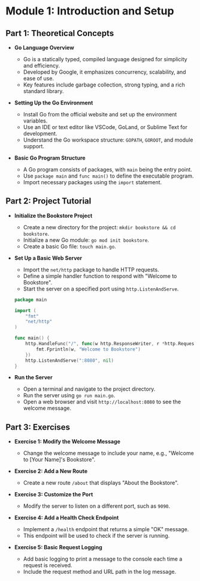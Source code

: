 # Module 1: Introduction and Setup

## Part 1: Theoretical Concepts

- **Go Language Overview**
  - Go is a statically typed, compiled language designed for simplicity and efficiency.
  - Developed by Google, it emphasizes concurrency, scalability, and ease of use.
  - Key features include garbage collection, strong typing, and a rich standard library.

- **Setting Up the Go Environment**
  - Install Go from the official website and set up the environment variables.
  - Use an IDE or text editor like VSCode, GoLand, or Sublime Text for development.
  - Understand the Go workspace structure: `GOPATH`, `GOROOT`, and module support.

- **Basic Go Program Structure**
  - A Go program consists of packages, with `main` being the entry point.
  - Use `package main` and `func main()` to define the executable program.
  - Import necessary packages using the `import` statement.

## Part 2: Project Tutorial

- **Initialize the Bookstore Project**
  - Create a new directory for the project: `mkdir bookstore && cd bookstore`.
  - Initialize a new Go module: `go mod init bookstore`.
  - Create a basic Go file: `touch main.go`.

- **Set Up a Basic Web Server**
  - Import the `net/http` package to handle HTTP requests.
  - Define a simple handler function to respond with "Welcome to Bookstore".
  - Start the server on a specified port using `http.ListenAndServe`.

  ```go
  package main

  import (
      "fmt"
      "net/http"
  )

  func main() {
      http.HandleFunc("/", func(w http.ResponseWriter, r *http.Request) {
          fmt.Fprintln(w, "Welcome to Bookstore")
      })
      http.ListenAndServe(":8080", nil)
  }
  ```

- **Run the Server**
  - Open a terminal and navigate to the project directory.
  - Run the server using `go run main.go`.
  - Open a web browser and visit `http://localhost:8080` to see the welcome message.

## Part 3: Exercises

- **Exercise 1: Modify the Welcome Message**
  - Change the welcome message to include your name, e.g., "Welcome to [Your Name]'s Bookstore".

- **Exercise 2: Add a New Route**
  - Create a new route `/about` that displays "About the Bookstore".

- **Exercise 3: Customize the Port**
  - Modify the server to listen on a different port, such as `9090`.

- **Exercise 4: Add a Health Check Endpoint**
  - Implement a `/health` endpoint that returns a simple "OK" message.
  - This endpoint will be used to check if the server is running.

- **Exercise 5: Basic Request Logging**
  - Add basic logging to print a message to the console each time a request is received.
  - Include the request method and URL path in the log message.
